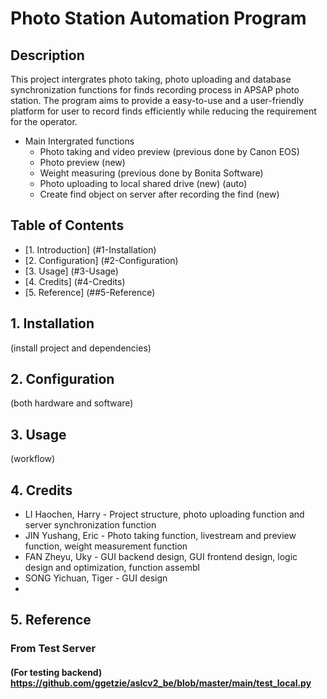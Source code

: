 # Photo Station Automation Program 
## Description
This project intergrates photo taking, photo uploading and database synchronization functions for finds recording process in APSAP photo station. The program aims to provide a easy-to-use and a user-friendly platform for user to record finds efficiently while reducing the requirement for the operator.
&nbsp;
* Main Intergrated functions
  * Photo taking and video preview (previous done by Canon EOS)
  * Photo preview (new)
  * Weight measuring (previous done by Bonita Software)
  * Photo uploading to local shared drive (new) (auto)
  * Create find object on server after recording the find (new)
&nbsp;
## Table of Contents
* [1. Introduction] (#1-Installation)
* [2. Configuration] (#2-Configuration)
* [3. Usage] (#3-Usage)
* [4. Credits] (#4-Credits)
* [5. Reference] (##5-Reference)
&nbsp;
## 1. Installation 
(install project and dependencies)

## 2. Configuration 
(both hardware and software)
## 3. Usage
(workflow)
## 4. Credits
* LI Haochen, Harry - Project structure, photo uploading function and server synchronization function
* JIN Yushang, Eric - Photo taking function, livestream and preview function, weight measurement function
* FAN Zheyu, Uky - GUI backend design, GUI frontend design, logic design and optimization, function assembl
* SONG Yichuan, Tiger - GUI design
* &nbsp;
## 5. Reference
### From Test Server 
#### (For testing backend) https://github.com/ggetzie/aslcv2_be/blob/master/main/test_local.py

